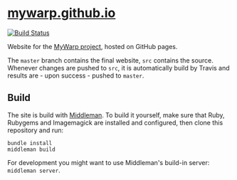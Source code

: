 # [mywarp.github.io](https://mywarp.github.io)
[![Build Status](https://travis-ci.org/MyWarp/mywarp.github.io.svg?branch=src)](https://travis-ci.org/MyWarp/mywarp.github.io)

Website for the [MyWarp project](https://github.com/MyWarp/MyWarp), hosted on GitHub pages.

The `master` branch contains the final website, `src` contains the source. Whenever changes are pushed to `src`, it is automatically build by Travis and results are - upon success - pushed to `master`.

## Build

The site is build with [Middleman](https://middlemanapp.com). To build it yourself, make sure that Ruby, Rubygems and Imagemagick are installed and configured, then clone this repository and run:

```
bundle install
middleman build
```

For development you might want to use Middleman's build-in server: `middleman server`.
